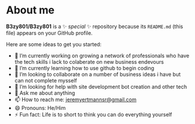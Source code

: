 # About me


**B3zy801/B3zy801** is a ✨ _special_ ✨ repository because its `README.md` (this file) appears on your GitHub profile.

Here are some ideas to get you started:

- 🔭 I’m currently working on growing a network of professionals who have the tech skills i lack to colaberate on new business endevours
- 🌱 I’m currently learning how to use github to begin coding 
- 👯 I’m looking to collaborate on a number of business ideas i have but can not complete mysself
- 🤔 I’m looking for help with site development bot creation and other tech
- 💬 Ask me about anything 
- 📫 How to reach me: jeremyertmannsr@gmail.com
- 😄 Pronouns: He/Him
- ⚡ Fun fact: Life is to short to think you can do everything yourself
  

